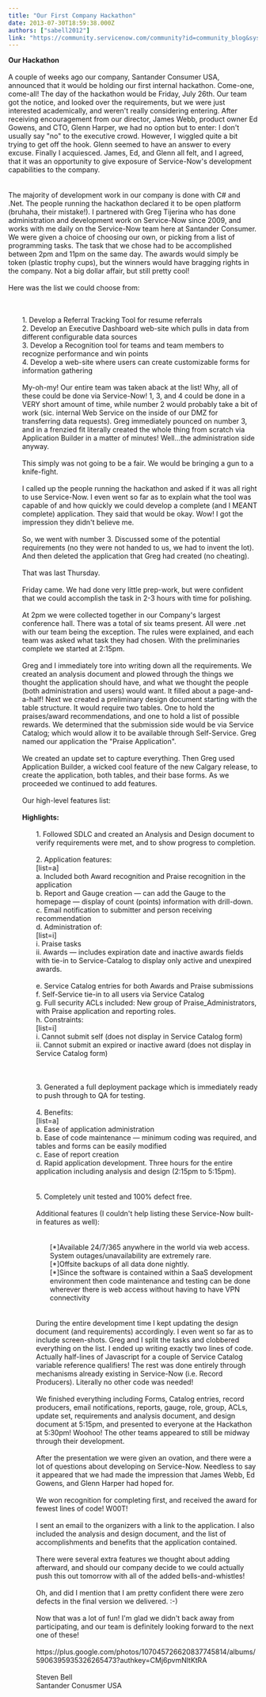 ```yaml
---
title: "Our First Company Hackathon"
date: 2013-07-30T18:59:38.000Z
authors: ["sabell2012"]
link: "https://community.servicenow.com/community?id=community_blog&sys_id=4b4ea6addbd0dbc01dcaf3231f96190c"
---
```

<p><strong>Our Hackathon</strong><br /><br />A couple of weeks ago our company, Santander Consumer USA, announced that it would be holding our first internal hackathon. Come-one, come-all! The day of the hackathon would be Friday, July 26th. Our team got the notice, and looked over the requirements, but we were just interested academically, and weren't really considering entering. After receiving encouragement from our director, James Webb, product owner Ed Gowens, and CTO, Glenn Harper, we had no option but to enter: I don't usually say "no" to the executive crowd. However, I wiggled quite a bit trying to get off the hook. Glenn seemed to have an answer to every excuse. Finally I acquiesced. James, Ed, and Glenn all felt, and I agreed, that it was an opportunity to give exposure of Service-Now's development capabilities to the company.<br /><!--break--><br /><br />The majority of development work in our company is done with C# and .Net. The people running the hackathon declared it to be open platform (bruhaha, their mistake!). I partnered with Greg Tijerina who has done administration and development work on Service-Now since 2009, and works with me daily on the Service-Now team here at Santander Consumer. We were given a choice of choosing our own, or picking from a list of programming tasks. The task that we chose had to be accomplished between 2pm and 11pm on the same day. The awards would simply be token (plastic trophy cups), but the winners would have bragging rights in the company. Not a big dollar affair, but still pretty cool!<br /><br />Here was the list we could choose from:<br /><br /><div style="margin-left: 2em"><br />1. Develop a Referral Tracking Tool for resume referrals<br />2. Develop an Executive Dashboard web-site which pulls in data from different configurable data sources<br />3. Develop a Recognition tool for teams and team members to recognize performance and win points<br />4. Develop a web-site where users can create customizable forms for information gathering<br /><br />My-oh-my! Our entire team was taken aback at the list! Why, all of these could be done via Service-Now! 1, 3, and 4 could be done in a VERY short amount of time, while number 2 would probably take a bit of work (sic. internal Web Service on the inside of our DMZ for transferring data requests). Greg immediately pounced on number 3, and in a frenzied fit literally created the whole thing from scratch via Application Builder in a matter of minutes! Well...the administration side anyway.<br /><br />This simply was not going to be a fair. We would be bringing a gun to a knife-fight.<br /><br />I called up the people running the hackathon and asked if it was all right to use Service-Now. I even went so far as to explain what the tool was capable of and how quickly we could develop a complete (and I MEANT complete) application. They said that would be okay. Wow! I got the impression they didn't believe me.<br /><br />So, we went with number 3. Discussed some of the potential requirements (no they were not handed to us, we had to invent the lot). And then deleted the application that Greg had created (no cheating).<br /><br />That was last Thursday.<br /><br />Friday came. We had done very little prep-work, but were confident that we could accomplish the task in 2-3 hours with time for polishing.<br /><br />At 2pm we were collected together in our Company's largest conference hall. There was a total of six teams present. All were .net with our team being the exception. The rules were explained, and each team was asked what task they had chosen. With the preliminaries complete we started at 2:15pm.<br /><br />Greg and I immediately tore into writing down all the requirements. We created an analysis document and plowed through the things we thought the application should have, and what we thought the people (both administration and users) would want. It filled about a page-and-a-half! Next we created a preliminary design document starting with the table structure. It would require two tables. One to hold the praises/award recommendations, and one to hold a list of possible rewards. We determined that the submission side would be via Service Catalog; which would allow it to be available through Self-Service. Greg named our application the "Praise Application".<br /><br />We created an update set to capture everything. Then Greg used Application Builder, a wicked cool feature of the new Calgary release, to create the application, both tables, and their base forms. As we proceeded we continued to add features.<br /><br />Our high-level features list:<br /><br /><strong>Highlights:</strong><br /><div style="margin-left: 2em"><br />1. Followed SDLC and created an Analysis and Design document to verify requirements were met, and to show progress to completion.<br /><br />2. Application features:<br /> [list=a]<br /> a. Included both Award recognition and Praise recognition in the application<br /> b. Report and Gauge creation — can add the Gauge to the homepage — display of count (points) information with drill-down.<br /> c. Email notification to submitter and person receiving recommendation<br /> d. Administration of:<br /> [list=i]<br /> i. Praise tasks<br /> ii. Awards — includes expiration date and inactive awards fields with tie-in to Service-Catalog to display only active and unexpired awards.<br /><br /> e. Service Catalog entries for both Awards and Praise submissions<br /> f. Self-Service tie-in to all users via Service Catalog<br /> g. Full security ACLs included: New group of Praise_Administrators, with Praise application and reporting roles.<br /> h. Constraints:<br /> [list=i]<br /> i. Cannot submit self (does not display in Service Catalog form)<br /> ii. Cannot submit an expired or inactive award (does not display in Service Catalog form)<br /><br /><br /><br />3. Generated a full deployment package which is immediately ready to push through to QA for testing.<br /><br />4. Benefits:<br /> [list=a]<br /> a. Ease of application administration<br /> b. Ease of code maintenance — minimum coding was required, and tables and forms can be easily modified<br /> c. Ease of report creation<br /> d. Rapid application development. Three hours for the entire application including analysis and design (2:15pm to 5:15pm).<br /><br /><br />5. Completely unit tested and 100% defect free.<br /><br />Additional features (I couldn't help listing these Service-Now built-in features as well):<br /><br /><div style="margin-left: 2em"><br />[*]Available 24/7/365 anywhere in the world via web access. System outages/unavailability are extremely rare.<br />[*]Offsite backups of all data done nightly.<br />[*]Since the software is contained within a SaaS development environment then code maintenance and testing can be done wherever there is web access without having to have VPN connectivity<br /></div><br /><br />During the entire development time I kept updating the design document (and requirements) accordingly. I even went so far as to include screen-shots. Greg and I split the tasks and clobbered everything on the list. I ended up writing exactly two lines of code. Actually half-lines of Javascript for a couple of Service Catalog variable reference qualifiers! The rest was done entirely through mechanisms already existing in Service-Now (i.e. Record Producers). Literally no other code was needed!<br /><br />We finished everything including Forms, Catalog entries, record producers, email notifications, reports, gauge, role, group, ACLs, update set, requirements and analysis document, and design document at 5:15pm, and presented to everyone at the Hackathon at 5:30pm! Woohoo! The other teams appeared to still be midway through their development.<br /><br />After the presentation we were given an ovation, and there were a lot of questions about developing on Service-Now. Needless to say it appeared that we had made the impression that James Webb, Ed Gowens, and Glenn Harper had hoped for.<br /><br />We won recognition for completing first, and received the award for fewest lines of code! W00T!<br /><br />I sent an email to the organizers with a link to the application. I also included the analysis and design document, and the list of accomplishments and benefits that the application contained.<br /><br />There were several extra features we thought about adding afterward, and should our company decide to we could actually push this out tomorrow with all of the added bells-and-whistles!<br /><br />Oh, and did I mention that I am pretty confident there were zero defects in the final version we delivered. :-)<br /><br />Now that was a lot of fun! I'm glad we didn't back away from participating, and our team is definitely looking forward to the next one of these!<br /><br />https://plus.google.com/photos/107045726620837745814/albums/5906395935326265473?authkey=CMj6pvmNltKtRA<br /><br />Steven Bell<br />Santander Conusmer USA</div></div></p>